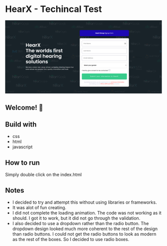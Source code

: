 # HearX - Techincal Test

![HearX Submit Form](./images/HearX.png)

## Welcome! 👋

## Build with
* css
* html
* javascript

## How to run
Simply double click on the index.html

## Notes
* I decided to try and attempt this without using libraries or frameworks.
* It was alot of fun creating.
* I did not complete the loading animation. The code was not working as it should. I got it to work, but it did not go through the validation.
* I also decided to use a dropdown rather than the radio button. The dropdown design looked much more coherent to the rest of the design than radio buttons. I could not get the radio buttons to look as modern as the rest of the boxes. So I decided to use radio boxes.



